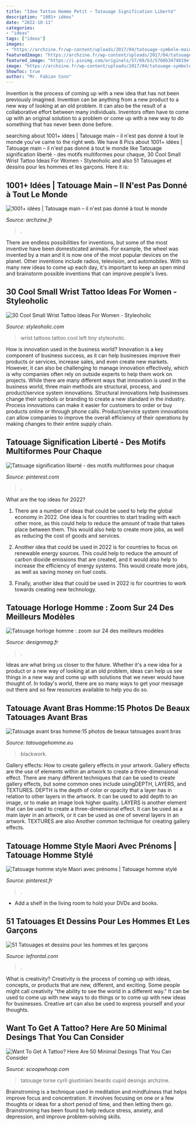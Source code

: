 ```yaml
---
title: "Idee Tattoo Homme Petit ~ Tatouage Signification Liberté"
description: "1001+ idées"
date: "2022-10-11"
categories:
- "ideas"
tags: ["ideas"]
images:
- "https://archzine.fr/wp-content/uploads/2017/04/tatouage-symbole-main-doigt-pyramide-couleurs-homme-mains.jpg"
featuredImage: "https://archzine.fr/wp-content/uploads/2017/04/tatouage-symbole-main-doigt-pyramide-couleurs-homme-mains.jpg"
featured_image: "https://i.pinimg.com/originals/57/60/b3/5760b3474819ef61ab044f8387debebb.jpg"
image: "https://archzine.fr/wp-content/uploads/2017/04/tatouage-symbole-main-doigt-pyramide-couleurs-homme-mains.jpg"
ShowToc: true
author: "Mr. Fabian Conn"
---
```



Invention is the process of coming up with a new idea that has not been previously imagined. Invention can be anything from a new product to a new way of looking at an old problem. It can also be the result of a collaborative effort between many individuals. Inventors often have to come up with an original solution to a problem or come up with a new way to do something that has never been done before.

	

		
searching about 1001+ idées | Tatouage main – il n&#039;est pas donné à tout le monde you've came to the right web. We have 8 Pics about 1001+ idées | Tatouage main – il n&#039;est pas donné à tout le monde like Tatouage signification liberté - des motifs multiformes pour chaque, 30 Cool Small Wrist Tattoo Ideas For Women - Styleoholic and also 51 Tatouages et dessins pour les hommes et les garçons. Here it is:
		
    
## 1001+ Idées | Tatouage Main – Il N&#039;est Pas Donné à Tout Le Monde

<img loading=lazy src="https://archzine.fr/wp-content/uploads/2017/04/tatouage-symbole-main-doigt-pyramide-couleurs-homme-mains.jpg" onerror="this.onerror=null;this.src='https://tse1.mm.bing.net/th?id=OIP.gWAU2LmjpvnP-4YZCc4rogHaJ3&amp;pid=15.1';" alt="1001+ idées | Tatouage main – il n&#039;est pas donné à tout le monde">

_Source: archzine.fr_

>. 

	

There are endless possibilities for inventions, but some of the most inventive have been domesticated animals. For example, the wheel was invented by a man and it is now one of the most popular devices on the planet. Other inventions include radios, television, and automobiles. With so many new ideas to come up each day, it's important to keep an open mind and brainstorm possible inventions that can improve people's lives.

    
## 30 Cool Small Wrist Tattoo Ideas For Women - Styleoholic

<img loading=lazy src="https://i.styleoholic.com/2016/12/Two-small-tattoos-on-the-left-wrist.jpg" onerror="this.onerror=null;this.src='https://tse3.mm.bing.net/th?id=OIP.wECa1XW0vPplTf5_EVFJ_QHaJt&amp;pid=15.1';" alt="30 Cool Small Wrist Tattoo Ideas For Women - Styleoholic">

_Source: styleoholic.com_

>wrist tattoos tattoo cool left tiny styleoholic. 

	

How is innovation used in the business world?
Innovation is a key component of business success, as it can help businesses improve their products or services, increase sales, and even create new markets. However, it can also be challenging to manage innovation effectively, which is why companies often rely on outside experts to help them work on projects. 
While there are many different ways that innovation is used in the business world, three main methods are structural, process, and product/service system innovations. Structural innovations help businesses change their symbols or branding to create a new standard in the industry. Process innovations can make it easier for customers to order or buy products online or through phone calls. Product/service system innovations can allow companies to improve the overall efficiency of their operations by making changes to their entire supply chain.

    
## Tatouage Signification Liberté - Des Motifs Multiformes Pour Chaque

<img loading=lazy src="https://i.pinimg.com/736x/06/db/ee/06dbee38564368b4c7af42cfa7c76ae4.jpg" onerror="this.onerror=null;this.src='https://tse1.mm.bing.net/th?id=OIP.52SsorEpKjENJc05GiZSmgHaIK&amp;pid=15.1';" alt="Tatouage signification liberté - des motifs multiformes pour chaque">

_Source: pinterest.com_

>. 

	

What are the top ideas for 2022?
1. There are a number of ideas that could be used to help the global economy in 2022. One idea is for countries to start trading with each other more, as this could help to reduce the amount of trade that takes place between them. This would also help to create more jobs, as well as reducing the cost of goods and services.
2. Another idea that could be used in 2022 is for countries to focus on renewable energy sources. This could help to reduce the amount of carbon dioxide emissions that are created, and it would also help to increase the efficiency of energy systems. This would create more jobs, as well as saving money on fuel costs.

3. Finally, another idea that could be used in 2022 is for countries to work towards creating new technology.

    
## Tatouage Horloge Homme : Zoom Sur 24 Des Meilleurs Modèles

<img loading=lazy src="https://designmag.fr/wp-content/uploads/2018/10/petit-tatouage-idee-horloge.jpg" onerror="this.onerror=null;this.src='https://tse1.mm.bing.net/th?id=OIP.-VfQayApgsYW_wkfUtjF3wHaJ3&amp;pid=15.1';" alt="Tatouage horloge homme : zoom sur 24 des meilleurs modèles">

_Source: designmag.fr_

>. 

	

Ideas are what bring us closer to the future. Whether it's a new idea for a product or a new way of looking at an old problem, ideas can help us see things in a new way and come up with solutions that we never would have thought of. In today's world, there are so many ways to get your message out there and so few resources available to help you do so.

    
## Tatouage Avant Bras Homme:15 Photos De Beaux Tatouages Avant Bras

<img loading=lazy src="http://www.tatouagehomme.eu/wp-content/uploads/tatouage-homme-avant-bras-6.jpg" onerror="this.onerror=null;this.src='https://tse3.mm.bing.net/th?id=OIP.gHWlsRDxEwdJmqtPPFaFjgHaLU&amp;pid=15.1';" alt="Tatouage avant bras homme:15 photos de beaux tatouages avant bras">

_Source: tatouagehomme.eu_

>blackwork. 

	

Gallery effects: How to create gallery effects in your artwork.
Gallery effects are the use of elements within an artwork to create a three-dimensional effect. There are many different techniques that can be used to create gallery effects, but some common ones include usingDEPTH, LAYERS, and TEXTURES.
 DEPTH is the depth of color or opacity that a layer has in relation to other layers in the artwork. It can be used to add depth to an image, or to make an image look higher quality. LAYERS is another element that can be used to create a three-dimensional effect. It can be used as a main layer in an artwork, or it can be used as one of several layers in an artwork. TEXTURES are also Another common technique for creating gallery effects.

    
## Tatouage Homme Style Maori Avec Prénoms | Tatouage Homme Stylé

<img loading=lazy src="https://i.pinimg.com/originals/57/60/b3/5760b3474819ef61ab044f8387debebb.jpg" onerror="this.onerror=null;this.src='https://tse3.mm.bing.net/th?id=OIP.rmYCgM-IS1GoQPuOoyNNBQHaJ4&amp;pid=15.1';" alt="Tatouage homme style Maori avec prénoms | Tatouage homme stylé">

_Source: pinterest.fr_

>. 

	

- Add a shelf in the living room to hold your DVDs and books.

    
## 51 Tatouages Et Dessins Pour Les Hommes Et Les Garçons

<img loading=lazy src="https://www.lefrontal.com/images/coleccion2/tatouage-homme/tatouage_homme_23.jpg" onerror="this.onerror=null;this.src='https://tse1.mm.bing.net/th?id=OIP.ug989nLytJmJmBDtoNUKqQHaK-&amp;pid=15.1';" alt="51 Tatouages et dessins pour les hommes et les garçons">

_Source: lefrontal.com_

>. 

	

What is creativity?
Creativity is the process of coming up with ideas, concepts, or products that are new, different, and exciting. Some people might call creativity "the ability to see the world in a different way." It can be used to come up with new ways to do things or to come up with new ideas for businesses. Creative art can also be used to express yourself and your thoughts.

    
## Want To Get A Tattoo? Here Are 50 Minimal Desings That You Can Consider

<img loading=lazy src="https://s3.scoopwhoop.com/anj/tats/677927763.jpg" onerror="this.onerror=null;this.src='https://tse3.mm.bing.net/th?id=OIP.iMbXsCBDM52rmQCC8pTfKAHaKX&amp;pid=15.1';" alt="Want To Get A Tattoo? Here Are 50 Minimal Desings That You Can Consider">

_Source: scoopwhoop.com_

>tatouage torse cyril giustiniani beards cupid desings archzine. 

	

Brainstroming is a technique used in meditation and mindfulness that helps improve focus and concentration. It involves focusing on one or a few thoughts or ideas for a short period of time, and then letting them go. Brainstroming has been found to help reduce stress, anxiety, and depression, and improve problem-solving skills.

